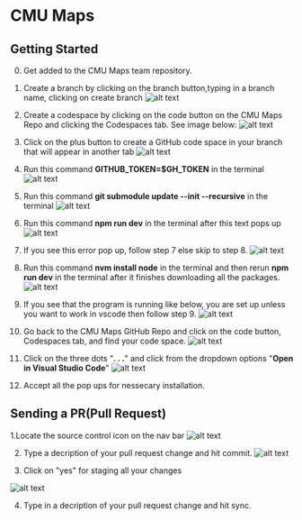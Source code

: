 # CMU Maps

## Getting Started

0. Get added to the CMU Maps team repository.

1. Create a branch by clicking on the branch button,typing in a branch name, clicking on create branch
![alt text](/public/imgs/image15.png)


2. Create a codespace by clicking on the code button on the CMU Maps Repo and clicking the Codespaces tab. See image below:
![alt text](/public/imgs/image-0.png)

2. Click on the plus button to create a GitHub code space in your branch that will appear in another tab
![alt text](/public//imgs/image.png)

3. Run this command **GITHUB_TOKEN=$GH_TOKEN** in the terminal
![alt text](/public/imgs/image-3.png)

4. Run this command **git submodule update --init --recursive** in the terminal
![alt text](/public/imgs/image-4.png)

5. Run this command **npm run dev** in the terminal after this text pops up
![alt text](/public/imgs/image-6.png)

6. If you see this error pop up, follow step 7 else skip to step 8.
![alt text](/public/imgs/image-8.png)

7. Run this command **nvm install node** in the terminal and then rerun **npm run dev** in the terminal after it finishes downloading all the packages.
![alt text](/public/imgs/image-12.png)


8. If you see that the program is running like below, you are set up unless you want to work in vscode then follow step 9.
![alt text](/public/imgs/image-7.png)

9. Go back to the CMU Maps GitHub Repo and click on the code button, Codespaces tab, and find your code space.
![alt text](/public/imgs/image-10.png)

10. Click on the three dots "**. . .**" and click from the dropdown options "**Open in Visual Studio Code**"
![alt text](/public/imgs/image-11.png)

11. Accept all the pop ups for nessecary installation. 

## Sending a PR(Pull Request)
1.Locate the source control icon on the nav bar
![alt text](/public/imgs/image-16.png)

2. Type a decription of your pull request change and hit commit.
![alt text](/public/imgs/image-18.png)

3. Click on "yes" for staging all your changes 

![alt text](/public/imgs/image-17.png)

4. Type in a decription of your pull request change and hit sync.


